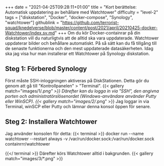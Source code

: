 +++
date = "2021-04-25T09:28:11+01:00"
title = "Kort berättelse: Automatisk uppdatering av behållare med Watchtower"
difficulty = "level-2"
tags = ["diskstation", "Docker", "docker-compose", "Synology", "watchtower"]
githublink = "https://github.com/terrorist-squad/knedelverse/blob/master/content/post/2021/april/20210425-docker-Watchtower/index.sv.md"
+++
Om du kör Docker-containrar på din diskstation vill du naturligtvis att de alltid ska vara uppdaterade. Watchtower uppdaterar bilder och behållare automatiskt. På så sätt kan du få tillgång till de senaste funktionerna och den mest uppdaterade datasäkerheten. Idag ska jag visa hur man installerar ett Watchtower på Synology diskstation.
## Steg 1: Förbered Synology
Först måste SSH-inloggningen aktiveras på DiskStationen. Detta gör du genom att gå till "Kontrollpanelen" > "Terminal".
{{< gallery match="images/1/*.png" >}}
Därefter kan du logga in via "SSH", den angivna porten och administratörslösenordet (Windows-användare använder Putty eller WinSCP).
{{< gallery match="images/2/*.png" >}}
Jag loggar in via Terminal, winSCP eller Putty och lämnar denna konsol öppen för senare.
## Steg 2: Installera Watchtower
Jag använder konsolen för detta:
{{< terminal >}}
docker run --name watchtower --restart always -v /var/run/docker.sock:/var/run/docker.sock containrrr/watchtower

{{</ terminal >}}
Därefter körs Watchtower alltid i bakgrunden.
{{< gallery match="images/3/*.png" >}}
